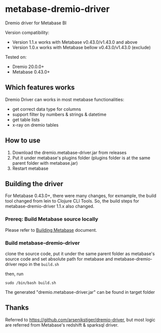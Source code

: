 ﻿# metabase-dremio-driver

Dremio driver for Metabase BI

Version compatibility:

-   Version 1.1.x works with Metabase v0.43.0/v1.43.0 and above
-   Version 1.0.x works with Metabase bellow v0.43.0/v1.43.0 (exclude)


Tested on:

-   Dremio 20.0.0+
-   Metabase 0.43.0+


## Which features works

Dremio Driver can works in most metabase functionalities:

-   get correct data type for columns
-   support filter by numbers & strings & datetime
-   get table lists
-   x-ray on dremio tables


## How to use

1.  Download the dremio.metabase-driver.jar from releases
2.  Put it under metabase's plugins folder (plugins folder is at the same parent folder with metabase.jar)
3.  Restart metabase


## Building the driver

For Metabase 0.43.0+, there were many changes, for exmample, the build tool changed from lein to Clojure CLI Tools. So, the build steps for metabase-dremio-driver 1.1.x also changed.

### Prereq: Build Metabase source locally

Please refer to [Building Metabase](https://www.metabase.com/docs/latest/developers-guide/build.html) document.

### Build metabase-dremio-driver

clone the source code, put it under the same parent folder as metabase's source code and
set absolute path for metabase and metabase-dremio-driver repo in the `build.sh`

then, run

```shell
sudo /bin/bash build.sh
```

The generated "dremio.metabase-driver.jar" can be found in target folder


## Thanks

Referred to <https://github.com/arsenikstiger/dremio-driver>, but most logic are referred from Metabase's redshift & sparksql driver.